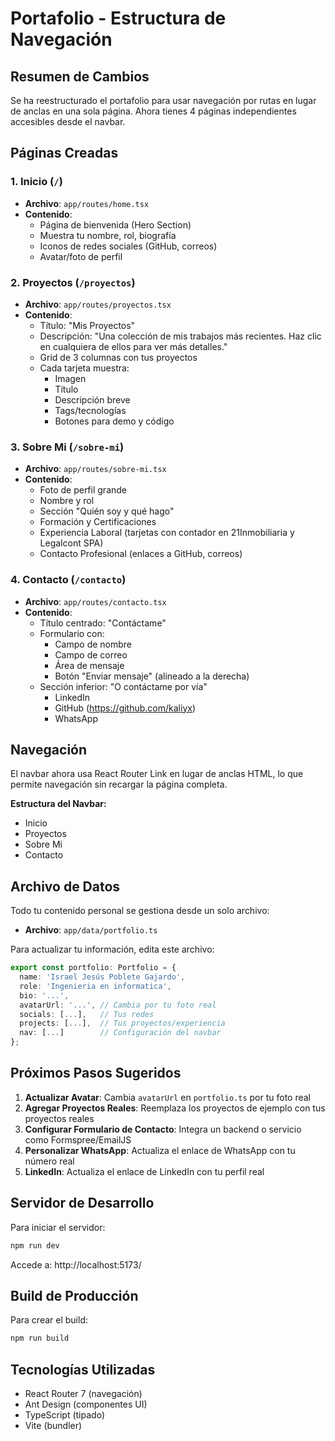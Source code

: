 # Portafolio - Estructura de Navegación

## Resumen de Cambios

Se ha reestructurado el portafolio para usar navegación por rutas en lugar de anclas en una sola página. Ahora tienes 4 páginas independientes accesibles desde el navbar.

## Páginas Creadas

### 1. **Inicio** (`/`)
- **Archivo**: `app/routes/home.tsx`
- **Contenido**: 
  - Página de bienvenida (Hero Section)
  - Muestra tu nombre, rol, biografía
  - Iconos de redes sociales (GitHub, correos)
  - Avatar/foto de perfil

### 2. **Proyectos** (`/proyectos`)
- **Archivo**: `app/routes/proyectos.tsx`
- **Contenido**:
  - Título: "Mis Proyectos"
  - Descripción: "Una colección de mis trabajos más recientes. Haz clic en cualquiera de ellos para ver más detalles."
  - Grid de 3 columnas con tus proyectos
  - Cada tarjeta muestra:
    - Imagen
    - Título
    - Descripción breve
    - Tags/tecnologías
    - Botones para demo y código

### 3. **Sobre Mi** (`/sobre-mi`)
- **Archivo**: `app/routes/sobre-mi.tsx`
- **Contenido**:
  - Foto de perfil grande
  - Nombre y rol
  - Sección "Quién soy y qué hago"
  - Formación y Certificaciones
  - Experiencia Laboral (tarjetas con contador en 21Inmobiliaria y Legalcont SPA)
  - Contacto Profesional (enlaces a GitHub, correos)

### 4. **Contacto** (`/contacto`)
- **Archivo**: `app/routes/contacto.tsx`
- **Contenido**:
  - Título centrado: "Contáctame"
  - Formulario con:
    - Campo de nombre
    - Campo de correo
    - Área de mensaje
    - Botón "Enviar mensaje" (alineado a la derecha)
  - Sección inferior: "O contáctame por vía"
    - LinkedIn
    - GitHub (https://github.com/kaliyx)
    - WhatsApp

## Navegación

El navbar ahora usa React Router Link en lugar de anclas HTML, lo que permite navegación sin recargar la página completa.

**Estructura del Navbar:**
- Inicio
- Proyectos
- Sobre Mi
- Contacto

## Archivo de Datos

Todo tu contenido personal se gestiona desde un solo archivo:
- **Archivo**: `app/data/portfolio.ts`

Para actualizar tu información, edita este archivo:
```typescript
export const portfolio: Portfolio = {
  name: 'Israel Jesús Poblete Gajardo',
  role: 'Ingenieria en informatica',
  bio: '...',
  avatarUrl: '...', // Cambia por tu foto real
  socials: [...],   // Tus redes
  projects: [...],  // Tus proyectos/experiencia
  nav: [...]        // Configuración del navbar
};
```

## Próximos Pasos Sugeridos

1. **Actualizar Avatar**: Cambia `avatarUrl` en `portfolio.ts` por tu foto real
2. **Agregar Proyectos Reales**: Reemplaza los proyectos de ejemplo con tus proyectos reales
3. **Configurar Formulario de Contacto**: Integra un backend o servicio como Formspree/EmailJS
4. **Personalizar WhatsApp**: Actualiza el enlace de WhatsApp con tu número real
5. **LinkedIn**: Actualiza el enlace de LinkedIn con tu perfil real

## Servidor de Desarrollo

Para iniciar el servidor:
```bash
npm run dev
```

Accede a: http://localhost:5173/

## Build de Producción

Para crear el build:
```bash
npm run build
```

## Tecnologías Utilizadas

- React Router 7 (navegación)
- Ant Design (componentes UI)
- TypeScript (tipado)
- Vite (bundler)
